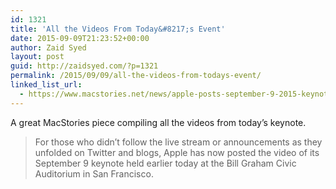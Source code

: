```yaml
---
id: 1321
title: 'All the Videos From Today&#8217;s Event'
date: 2015-09-09T21:23:52+00:00
author: Zaid Syed
layout: post
guid: http://zaidsyed.com/?p=1321
permalink: /2015/09/09/all-the-videos-from-todays-event/
linked_list_url:
  - https://www.macstories.net/news/apple-posts-september-9-2015-keynote-video-new-iphone-6s-ipad-pro-apple-watch-and-apple-tv-ads/
---
```

A great MacStories piece compiling all the videos from today&#8217;s keynote.

> For those who didn&#8217;t follow the live stream or announcements as they unfolded on Twitter and blogs, Apple has now posted the video of its September 9 keynote held earlier today at the Bill Graham Civic Auditorium in San Francisco.